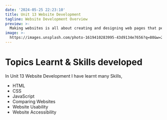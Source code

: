 ```yaml
---
date: '2024-05-25 22:23:10'
title: Unit 13 Website Development
tagline: Website Development Overview
preview: >-
  Making websites is all about creating and designing web pages that people can see on the internet. In this unit, we’ll learn how to build websites from scratch. Students will find out about the different parts of a website, like how to set up the structure, make it look good, and add cool things like pictures or buttons. They’ll also get to make their own simple websites to practice what they’ve learned. By the end of this unit, students will know how to make basic websites and understand the main ideas behind building them. 
image: >-
  https://images.unsplash.com/photo-1619410283995-43d9134e7656?q=80&w=2070&auto=format&fit=crop&ixlib=rb-4.0.3&ixid=M3wxMjA3fDB8MHxwaG90by1wYWdlfHx8fGVufDB8fHx8fA%3D%3D
---
```


# Topics Learnt & Skills developed
In Unit 13 Website Development I have learnt many Skills, 
 - HTML
 - CSS
 - JavaScript
 - Comparing Websites
 - Website Usability
 - Website Accessibility